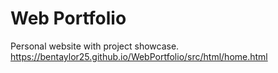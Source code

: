 
<h1>Web Portfolio</h1>

Personal website with project showcase. <br>
https://bentaylor25.github.io/WebPortfolio/src/html/home.html
